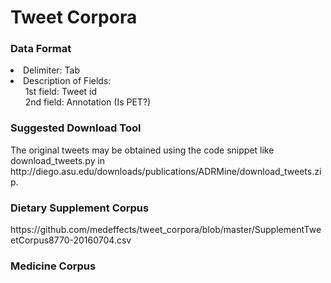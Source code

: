 # Tweet Corpora

<h3>Data Format</h3>
<li>Delimiter: Tab</li>
<li>Description of Fields:<br />
&nbsp;&nbsp;&nbsp;&nbsp;&nbsp; 1st field: Tweet id<br />
&nbsp;&nbsp;&nbsp;&nbsp;&nbsp; 2nd field: Annotation (Is PET?)<br />
</li>

<h3>Suggested Download Tool</h3>
The original tweets may be obtained using the code snippet like download_tweets.py in http://diego.asu.edu/downloads/publications/ADRMine/download_tweets.zip.

<h3>Dietary Supplement Corpus</h3>
https://github.com/medeffects/tweet_corpora/blob/master/SupplementTweetCorpus8770-20160704.csv

<h3>Medicine Corpus</h3>


